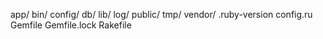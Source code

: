 app/
bin/
config/
db/
lib/
log/
public/
tmp/
vendor/
.ruby-version
config.ru
Gemfile
Gemfile.lock
Rakefile
